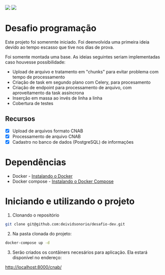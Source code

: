 <p>
<img src="https://img.shields.io/static/v1?label=STATUS&message=EM%20DESENVOLVIMENTO&color=GREEN"/>
<img src="https://img.shields.io/static/v1?label=licene&message=MIT&color=green" />
</p>

# Desafio programação

Este projeto foi somenmte iniciado. Foi deenvolvida uma primeira ideia devido ao tempo escasso que tive nos dias de prova.

Foi somente montada uma base. As ideias seguintes seriam implementadas caso houvesse possibilidade:

* Upload de arquivo e tratamento em "chunks" para evitar problema com tempo de processamento
* Criação de task em segundo plano com Celery, para procesamento
* Criação de endpoint para processamento de arquivo, com aproveitamento da task assíncrona
* Inserção em massa ao invés de linha a linha
* Cobertura de testes

## Recursos

- [x] Upload de arquivos formato CNAB
- [x] Processamento de arquivo CNAB
- [x] Cadastro no banco de dados (PostgreSQL) de informações

# Dependências

* Docker - [Instalando o Docker](https://docs.docker.com/desktop/)
* Docker compose - [Instalando o Docker Compose](https://docs.docker.com/compose/install/)

# Iniciando e utilizando o projeto

1. Clonando o repositório

```bash
git clone git@github.com:deividsonorio/desafio-dev.git
```

2. Na pasta clonada do projeto:

```bash
docker-compose up -d
```
3. Serão criados os contâiners necesários para aplicação. Ela estará disponível no endereço:

<http://localhost:8000/cnab/>